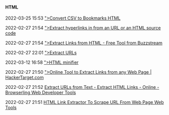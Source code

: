 ####  HTML

2022-03-25 15:53 [&quot;&gt;Convert CSV to Bookmarks HTML](https://csv-to-bookmarks.glitch.me/)

2022-02-27 21:54 [&quot;&gt;Extract hyperlinks in from an URL or an HTML source code](https://online-free-tools.com/en/extract_url_from_web_page_source)

2022-02-27 21:54 [&quot;&gt;Extract Links from HTML - Free Tool from Buzzstream](http://tools.buzzstream.com/link-building-extract-urls)

2022-02-27 22:01 [&quot;&gt;Extract URLs](https://www.convertcsv.com/url-extractor.htm)

2022-03-12 16:58 [&quot;&gt;HTML minifier](https://kangax.github.io/html-minifier/)

2022-02-27 21:50 [&quot;&gt;Online Tool to Extract Links from any Web Page | HackerTarget.com](https://hackertarget.com/extract-links/)

2022-02-27 21:52 [Extract URLs from Text - Extract HTML Links - Online - Browserling Web Developer Tools](https://www.browserling.com/tools/extract-urls)

2022-02-27 21:51 [HTML Link Extractor To Scrape URL From Web Page Web Tools](https://tools.fromdev.com/html-link-extractor.html)



